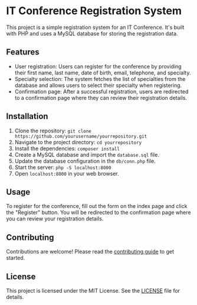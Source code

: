 # IT Conference Registration System

This project is a simple registration system for an IT Conference. It's built with PHP and uses a MySQL database for storing the registration data.

## Features

- User registration: Users can register for the conference by providing their first name, last name, date of birth, email, telephone, and specialty.
- Specialty selection: The system fetches the list of specialties from the database and allows users to select their specialty when registering.
- Confirmation page: After a successful registration, users are redirected to a confirmation page where they can review their registration details.

## Installation

1. Clone the repository: `git clone https://github.com/yourusername/yourrepository.git`
2. Navigate to the project directory: `cd yourrepository`
3. Install the dependencies: `composer install`
4. Create a MySQL database and import the `database.sql` file.
5. Update the database configuration in the `db/conn.php` file.
6. Start the server: `php -S localhost:8000`
7. Open `localhost:8000` in your web browser.

## Usage

To register for the conference, fill out the form on the index page and click the "Register" button. You will be redirected to the confirmation page where you can review your registration details.

## Contributing

Contributions are welcome! Please read the [contributing guide](CONTRIBUTING.md) to get started.

## License

This project is licensed under the MIT License. See the [LICENSE](LICENSE.md) file for details.
